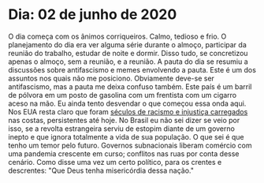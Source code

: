 # Dia: 02 de junho de 2020

O dia começa com os ânimos corriqueiros. Calmo, tedioso e frio. O planejamento do dia era ver alguma série durante o almoço, participar da reunião do trabalho, estudar de noite e dormir. Disso tudo, se concretizou apenas o almoço, sem a reunião, e a reunião.
A pauta do dia se resumiu a discussões sobre antifascismo e memes envolvendo a pauta. Este é um dos assuntos nos quais não me posiciono. Obviamente deve-se ser antifascismo, mas a pauta me deixa confuso também. Este país é um barril de pólvora em um posto de gasolina com um frentista com um cigarro aceso na mão.
Eu ainda tento desvendar o que começou essa onda aqui. Nos EUA resta claro que foram [séculos de racismo e injustiça carregados](https://www.bbc.com/portuguese/internacional-52832621) nas costas, persistentes até hoje. No Brasil eu não sei dizer se veio por isso, se a revolta estrangeira serviu de estopim diante de um governo inepto e que ignora totalmente a vida de sua população.
O que sei é que tenho um temor pelo futuro. Governos subnacionais liberam comércio com uma pandemia crescente em curso; conflitos nas ruas por conta desse cenário. Como disse uma vez um certo político, para os crentes e descrentes: "Que Deus tenha misericórdia dessa nação."